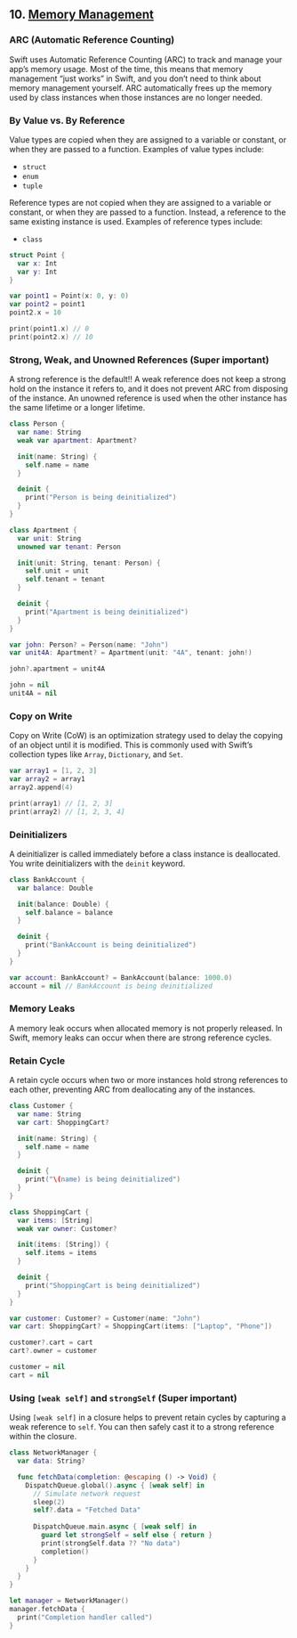 ## 10. [Memory Management](https://docs.swift.org/swift-book/LanguageGuide/AutomaticReferenceCounting.html)

### ARC (Automatic Reference Counting)
Swift uses Automatic Reference Counting (ARC) to track and manage your app’s memory usage. Most of the time, this means that memory management “just works” in Swift, and you don’t need to think about memory management yourself. ARC automatically frees up the memory used by class instances when those instances are no longer needed.

### By Value vs. By Reference
Value types are copied when they are assigned to a variable or constant, or when they are passed to a function. Examples of value types include:
- `struct`
- `enum`
- `tuple`

Reference types are not copied when they are assigned to a variable or constant, or when they are passed to a function. Instead, a reference to the same existing instance is used. Examples of reference types include:
- `class`

```swift
struct Point {
  var x: Int
  var y: Int
}

var point1 = Point(x: 0, y: 0)
var point2 = point1
point2.x = 10

print(point1.x) // 0
print(point2.x) // 10
```

### Strong, Weak, and Unowned References (Super important)
A strong reference is the default!! A weak reference does not keep a strong hold on the instance it refers to, and it does not prevent ARC from disposing of the instance. An unowned reference is used when the other instance has the same lifetime or a longer lifetime.

```swift
class Person {
  var name: String
  weak var apartment: Apartment?

  init(name: String) {
    self.name = name
  }

  deinit {
    print("Person is being deinitialized")
  }
}

class Apartment {
  var unit: String
  unowned var tenant: Person

  init(unit: String, tenant: Person) {
    self.unit = unit
    self.tenant = tenant
  }

  deinit {
    print("Apartment is being deinitialized")
  }
}

var john: Person? = Person(name: "John")
var unit4A: Apartment? = Apartment(unit: "4A", tenant: john!)

john?.apartment = unit4A

john = nil
unit4A = nil
```

### Copy on Write
Copy on Write (CoW) is an optimization strategy used to delay the copying of an object until it is modified. This is commonly used with Swift’s collection types like `Array`, `Dictionary`, and `Set`.

```swift
var array1 = [1, 2, 3]
var array2 = array1
array2.append(4)

print(array1) // [1, 2, 3]
print(array2) // [1, 2, 3, 4]
```

### Deinitializers
A deinitializer is called immediately before a class instance is deallocated. You write deinitializers with the `deinit` keyword.

```swift
class BankAccount {
  var balance: Double

  init(balance: Double) {
    self.balance = balance
  }

  deinit {
    print("BankAccount is being deinitialized")
  }
}

var account: BankAccount? = BankAccount(balance: 1000.0)
account = nil // BankAccount is being deinitialized
```

### Memory Leaks
A memory leak occurs when allocated memory is not properly released. In Swift, memory leaks can occur when there are strong reference cycles.

### Retain Cycle
A retain cycle occurs when two or more instances hold strong references to each other, preventing ARC from deallocating any of the instances.

```swift
class Customer {
  var name: String
  var cart: ShoppingCart?

  init(name: String) {
    self.name = name
  }

  deinit {
    print("\(name) is being deinitialized")
  }
}

class ShoppingCart {
  var items: [String]
  weak var owner: Customer?

  init(items: [String]) {
    self.items = items
  }

  deinit {
    print("ShoppingCart is being deinitialized")
  }
}

var customer: Customer? = Customer(name: "John")
var cart: ShoppingCart? = ShoppingCart(items: ["Laptop", "Phone"])

customer?.cart = cart
cart?.owner = customer

customer = nil
cart = nil
```

### Using `[weak self]` and `strongSelf` (Super important)
Using `[weak self]` in a closure helps to prevent retain cycles by capturing a weak reference to `self`. You can then safely cast it to a strong reference within the closure.

```swift
class NetworkManager {
  var data: String?

  func fetchData(completion: @escaping () -> Void) {
    DispatchQueue.global().async { [weak self] in
      // Simulate network request
      sleep(2)
      self?.data = "Fetched Data"
      
      DispatchQueue.main.async { [weak self] in
        guard let strongSelf = self else { return }
        print(strongSelf.data ?? "No data")
        completion()
      }
    }
  }
}

let manager = NetworkManager()
manager.fetchData {
  print("Completion handler called")
}
```